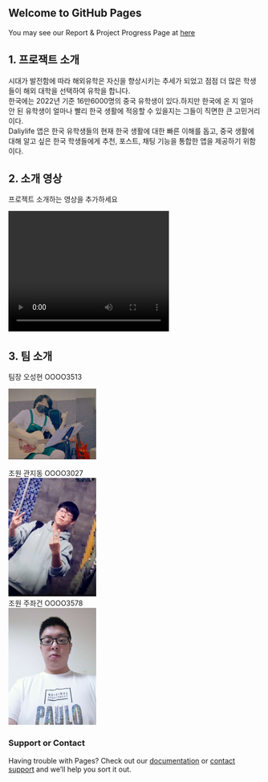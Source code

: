 ## Welcome to GitHub Pages

You may see our Report & Project Progress Page at [here](https://seonghyeon555.github.io)


## 1. 프로잭트 소개
시대가 발전함에 따라 해외유학은 자신을 향상시키는 추세가 되었고 점점 더 많은 학생들이 해외 대학을 선택하여 유학을 합니다.  
한국에는 2022년 기준 16만6000명의 중국 유학생이 있다.하지만 한국에 온 지 얼마 안 된 유학생이 얼마나 빨리 한국 생활에 적응할 수 있을지는 그들이 직면한 큰 고민거리이다.  
Daliylife 앱은 한국 유학생들의 현재 한국 생활에 대한 빠른 이해를 돕고, 중국 생활에 대해 알고 싶은 한국 학생들에게 추천, 포스트, 채팅 기능을 통합한 앱을 제공하기 위함이다.  


## 2. 소개 영상
프로젝트 소개하는 영상을 추가하세요


<video width="320" height="240" controls>
    <source src="/video/video.mp4" type="video/mp4">
</video>


## 3. 팀 소개

팀장 오성현 OOOO3513  

<img src="/img/oh.png" alt="Editor" width="175" heigh="175">  

조원 관지동 OOOO3027  
<img src="/img/kw.png" alt="Editor" width="175" heigh="175">  
조원 주좌건 OOOO3578  
<img src="/img/zhu.png" alt="Editor" width="175" heigh="175"> 

### Support or Contact

Having trouble with Pages? Check out our [documentation](https://help.github.com/categories/github-pages-basics/) or [contact support](https://github.com/contact) and we’ll help you sort it out.
